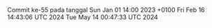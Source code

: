 Commit ke-55 pada tanggal Sun Jan 01 14:00 2023 +0100
Fri Feb 16 14:43:06 UTC 2024
Tue May 14 00:47:33 UTC 2024
